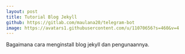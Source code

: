 ```yaml
---
layout: post
title: Tutorial Blog Jekyll
github: https://gitlab.com/maulana20/telegram-bot
image: https://avatars1.githubusercontent.com/u/11070656?s=460&v=4
---
```

Bagaimana cara menginstall blog jekyll dan pengunaannya.
